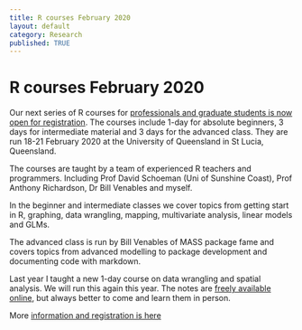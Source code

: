 ```yaml
---
title: R courses February 2020
layout: default
category: Research
published: TRUE
---
```


# R courses February 2020

Our next series of R courses for [professionals and graduate students is now open for registration](https://smp.uq.edu.au/research/centres/carm/events). The courses include 1-day for absolute beginners, 3 days for intermediate material and 3 days for the advanced class. They are run 18-21 February 2020 at the University of Queensland in St Lucia, Queensland.

The courses are taught by a team of experienced R teachers and programmers. Including Prof David Schoeman (Uni of Sunshine Coast), Prof Anthony Richardson, Dr Bill Venables and myself.

In the beginner and intermediate classes we cover topics from getting start in R, graphing, data wrangling, mapping, multivariate analysis, linear models and GLMs.

The advanced class is run by Bill Venables of MASS package fame and covers topics from advanced modelling to package development and documenting code with markdown.

Last year I taught a new 1-day course on data wrangling and spatial analysis. We will run this again this year. The notes are [freely available online](http://www.seascapemodels.org/data/data-wrangling-spatial-course.html), but always better to come and learn them in person.

More [information and registration is here](https://smp.uq.edu.au/research/centres/carm/events)
